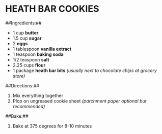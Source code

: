 HEATH BAR COOKIES
=================

##Ingredients:##

* 1 cup **butter** 
* 1.5 cup **sugar**
* 2 **eggs**
* 1 tablespoon **vanilla extract**
* 1 teaspoon **baking soda**
* 1/2 teaspoon **salt**
* 2.25 cups **flour**
* 1 package **heath bar bits** *(usually next to chocolate chips at grocery store)*

##Directions:##
1. Mix everything together
2. Plop on ungreased cookie sheet *(parchment paper optional but recommended)*

##Bake:##
1. Bake at 375 degrees for 8-10 minutes
